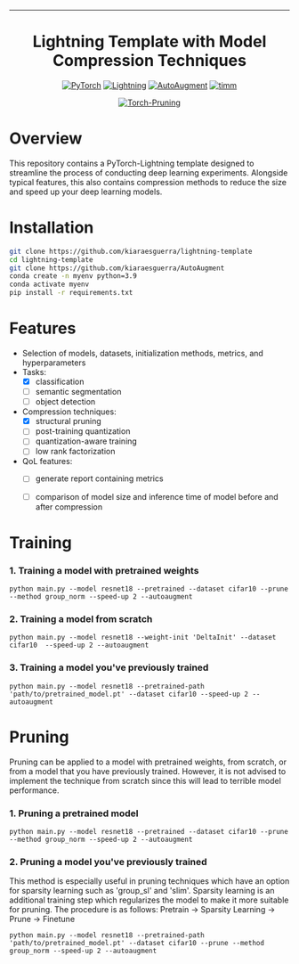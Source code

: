 
<hr>
<div align="center">

# Lightning Template with Model Compression Techniques

<a href="https://pytorch.org/get-started/locally/"><img alt="PyTorch" src="https://img.shields.io/badge/PyTorch-ee4c2c?logo=pytorch&logoColor=white"></a>
<a href="https://pytorchlightning.ai/"><img alt="Lightning" src="https://img.shields.io/badge/-Lightning-792ee5?logo=pytorchlightning&logoColor=white"></a>
<a href="https://github.com/DeepVoltaire/AutoAugment.git"><img alt="AutoAugment" src="https://img.shields.io/badge/-AutoAugment-017F2F?style=flat&logo=github&labelColor=gray"></a>
<a href="https://timm.fast.ai/"><img alt="timm" src="https://img.shields.io/badge/-timm-4682B4?style=flat&logo=github&labelColor=gray"></a>

<a href="https://github.com/VainF/Torch-Pruning/tree/master"><img alt="Torch-Pruning" src="https://img.shields.io/badge/-TorchPruning-FFC0CB?style=flat&logo=github&labelColor=gray"></a>

</div>

# Overview

This repository contains a PyTorch-Lightning template designed to streamline the process of conducting deep learning experiments. Alongside typical features, this also contains compression methods to reduce the size and speed up your deep learning models.



# Installation

```bash
git clone https://github.com/kiaraesguerra/lightning-template
cd lightning-template
git clone https://github.com/kiaraesguerra/AutoAugment
conda create -n myenv python=3.9
conda activate myenv
pip install -r requirements.txt
```

# Features
* Selection of models, datasets, initialization methods, metrics, and hyperparameters
* Tasks:
  - [X] classification
  - [ ] semantic segmentation
  - [ ] object detection
* Compression techniques:
  - [X] structural pruning
  - [ ] post-training quantization
  - [ ] quantization-aware training
  - [ ] low rank factorization
* QoL features:
  - [ ] generate report containing metrics
  - [ ] comparison of model size and inference time of model before and after compression


# Training


### 1. Training a model with pretrained weights
```
python main.py --model resnet18 --pretrained --dataset cifar10 --prune --method group_norm --speed-up 2 --autoaugment 
```

### 2. Training a model from scratch
```
python main.py --model resnet18 --weight-init 'DeltaInit' --dataset cifar10  --speed-up 2 --autoaugment 
```

### 3. Training a model you've previously trained
```
python main.py --model resnet18 --pretrained-path 'path/to/pretrained_model.pt' --dataset cifar10 --speed-up 2 --autoaugment 
```


# Pruning

Pruning can be applied to a model with pretrained weights, from scratch, or from a model that you have previously trained. However, it is not advised to implement the technique from scratch since this will lead to terrible model performance. 

### 1. Pruning a pretrained model
```
python main.py --model resnet18 --pretrained --dataset cifar10 --prune --method group_norm --speed-up 2 --autoaugment
```

### 2. Pruning a model you've previously trained
This method is especially useful in pruning techniques which have an option for sparsity learning such as 'group_sl' and 'slim'. Sparsity learning is an additional training step which regularizes the model to make it more suitable for pruning. The procedure is as follows: Pretrain -> Sparsity Learning -> Prune -> Finetune

```
python main.py --model resnet18 --pretrained-path 'path/to/pretrained_model.pt' --dataset cifar10 --prune --method group_norm --speed-up 2 --autoaugment 
```


